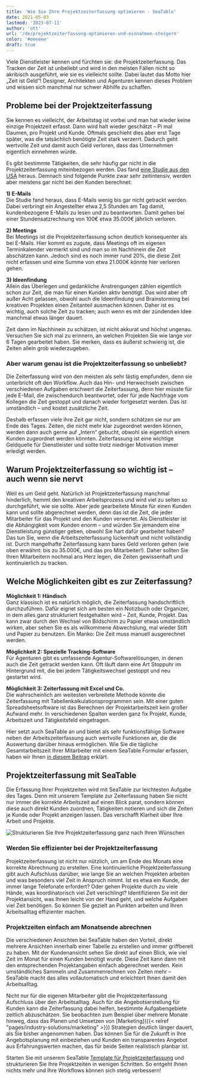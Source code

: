 ```yaml
---
title: 'Wie Sie Ihre Projektzeiterfassung optimieren - SeaTable'
date: 2021-05-03
lastmod: '2023-07-11'
author: 'ott'
url: '/de/projektzeiterfassung-optimieren-und-einnahmen-steigern'
color: '#eeeeee'
draft: true
---
```


Viele Dienstleister kennen und fürchten sie: die Projektzeiterfassung. Das Tracken der Zeit ist unbeliebt und wird in den meisten Fällen nicht so akribisch ausgeführt, wie sie es vielleicht sollte. Dabei lautet das Motto hier „Zeit ist Geld“! Designer, Architekten und Agenturen kennen dieses Problem und wissen sich manchmal nur schwer Abhilfe zu schaffen.

## Probleme bei der Projektzeiterfassung

Sie kennen es vielleicht, der Arbeitstag ist vorbei und man hat wieder keine einzige Projektzeit erfasst. Dann wird halt wieder geschätzt – Pi mal Daumen, pro Projekt und Kunde. Oftmals geschieht dies aber erst Tage später, was die tatsächlich benötigte Zeit stark verzerrt. Dadurch geht wertvolle Zeit und damit auch Geld verloren, dass das Unternehmen eigentlich einnehmen würde.

Es gibt bestimmte Tätigkeiten, die sehr häufig gar nicht in die Projektzeiterfassung miteinbezogen werden. Das fand [eine Studie aus den USA](https://www.accelo.com/assets/Uploads/Time-is-Money-White-Paper-Accelo.pdf) heraus. Demnach sind folgende Punkte zwar sehr zeitintensiv, werden aber meistens gar nicht bei den Kunden berechnet:

**1) E-Mails**  
Die Studie fand heraus, dass E-Mails wenig bis gar nicht getrackt werden. Dabei verbringt ein Angestellter etwa 2,5 Stunden am Tag damit, kundenbezogene E-Mails zu lesen und zu beantworten. Damit gehen bei einer Stundensatzrechnung von 100€ etwa 35.000€ jährlich verloren.

**2) Meetings**  
Bei Meetings ist die Projektzeiterfassung schon deutlich konsequenter als bei E-Mails. Hier kommt es zugute, dass Meetings oft im eigenen Terminkalender vermerkt sind und man so im Nachhinein die Zeit abschätzen kann. Jedoch sind es noch immer rund 20%, die diese Zeit nicht erfassen und eine Summe von etwa 21.000€ könnte hier verloren gehen.

**3) Ideenfindung**  
Allein das Überlegen und gedankliche Anstrengungen zählen eigentlich schon zur Zeit, die man für einen Kunden aktiv benötigt. Das wird aber oft außer Acht gelassen, obwohl auch die Ideenfindung und Brainstorming bei kreativen Projekten einen Zeitanteil ausmachen können. Daher ist es wichtig, auch solche Zeit zu tracken; auch wenn es mit der zündenden Idee manchmal etwas länger dauert.

Zeit dann im Nachhinein zu schätzen, ist nicht akkurat und höchst ungenau. Versuchen Sie sich mal zu erinnern, an welchen Projekten Sie wie lange vor 6 Tagen gearbeitet haben. Sie merken, dass es äußerst schwierig ist, die Zeiten allein grob wiederzugeben.

### Aber warum genau ist die Projektzeiterfassung so unbeliebt?

Die Zeiterfassung wird von den meisten als sehr lästig empfunden, denn sie unterbricht oft den Workflow. Auch das Hin- und Herwechseln zwischen verschiedenen Aufgaben erschwert die Zeiterfassung, denn hier müsste für jede E-Mail, die zwischendurch beantwortet, oder für jede Nachfrage vom Kollegen die Zeit gestoppt und danach wieder fortgesetzt werden. Das ist umständlich – und kostet zusätzliche Zeit.

Deshalb erfassen viele ihre Zeit gar nicht, sondern schätzen sie nur am Ende des Tages. Zeiten, die nicht mehr klar zugeordnet werden können, werden dann auch gerne auf „Intern“ gebucht, obwohl sie eigentlich einem Kunden zugeordnet werden könnten. Zeiterfassung ist eine wichtige Geldquelle für Dienstleister und sollte trotz niedriger Motivation immer erledigt werden.

## Warum Projektzeiterfassung so wichtig ist – auch wenn sie nervt

Weil es um Geld geht. Natürlich ist Projektzeiterfassung manchmal hinderlich, hemmt den kreativen Arbeitsprozess und wird viel zu selten so durchgeführt, wie sie sollte. Aber jede gearbeitete Minute für einen Kunden kann und sollte abgerechnet werden, denn das ist die Zeit, die jeder Mitarbeiter für das Projekt und den Kunden verwertet. Als Dienstleister ist die Abhängigkeit vom Kunden enorm – und würden Sie jemandem eine Dienstleistung günstiger geben, obwohl Sie hart dafür gearbeitet haben? Das tun Sie, wenn die Arbeitszeiterfassung lückenhaft und nicht vollständig ist. Durch mangelhafte Zeiterfassung kann bares Geld verloren gehen (wie oben erwähnt: bis zu 35.000€, und das pro Mitarbeiter!). Daher sollten Sie Ihren Mitarbeitern nochmal ans Herz legen, die Zeiten gewissenhaft und kontinuierlich zu tracken.

## Welche Möglichkeiten gibt es zur Zeiterfassung?

**Möglichkeit 1: Händisch**  
Ganz klassisch ist es natürlich möglich, die Zeiterfassung handschriftlich durchzuführen. Dafür eignet sich am besten ein Notizbuch oder Organizer, in dem alles ganz strukturiert festgehalten wird – Zeit, Kunde, Projekt. Das kann zwar durch den Wechsel von Bildschirm zu Papier etwas umständlich wirken, aber sehen Sie es als willkommene Abwechslung, mal wieder Stift und Papier zu benutzen. Ein Manko: Die Zeit muss manuell ausgerechnet werden.

**Möglichkeit 2: Spezielle Tracking-Software**  
Für Agenturen gibt es umfassende Agentur-Softwarelösungen, in denen auch die Zeit getrackt werden kann. Oft läuft dann eine Art Stoppuhr im Hintergrund mit, die bei jedem Tätigkeitswechsel gestoppt und neu gestartet wird.

**Möglichkeit 3: Zeiterfassung mit Excel und Co.**  
Die wahrscheinlich am weitesten verbreitete Methode könnte die Zeiterfassung mit Tabellenkalkulationsprogrammen sein. Mit einer guten Spreadsheetsoftware ist das Berechnen der Projektarbeitszeit kein großer Aufwand mehr. In verschiedenen Spalten werden ganz fix Projekt, Kunde, Arbeitszeit und Tätigkeitsfeld eingetragen.

Hier setzt auch SeaTable an und bietet als sehr funktionsfähige Software neben der Arbeitszeiterfassung auch wertvolle Funktionen an, die die Auswertung darüber hinaus ermöglichen. Wie Sie die tägliche Gesamtarbeitszeit Ihrer Mitarbeiter mit einem SeaTable Formular erfassen, haben wir Ihnen [in diesem Beitrag](https://seatable.io/stundenerfassung-mit-seatable/) erklärt.

## Projektzeiterfassung mit SeaTable

Die Erfassung Ihrer Projektzeiten wird mit SeaTable zur leichtesten Aufgabe des Tages. Denn mit unserem Template zur Zeiterfassung haben Sie nicht nur immer die korrekte Arbeitszeit auf einen Blick parat, sondern können diese auch direkt Kunden zuordnen, Tätigkeiten notieren und sich die Zeiten je Kunde oder Projekt anzeigen lassen. Das verschafft Klarheit über Ihre Arbeit und Projekte.

![Strukturieren Sie Ihre Projektzeiterfassung ganz nach Ihren Wünschen](https://seatable.io/wp-content/uploads/2021/04/Daily-1.jpg)

### Werden Sie effizienter bei der Projektzeiterfassung

Projektzeiterfassung ist nicht nur nützlich, um am Ende des Monats eine korrekte Abrechnung zu erstellen. Eine kontinuierliche Projektzeiterfassung gibt auch Aufschluss darüber, wie lange Sie an welchen Projekten arbeiten und was besonders viel Zeit in Anspruch nimmt. Ist es etwa ein Kunde, der immer lange Telefonate erfordert? Oder gehen Projekte durch zu viele Hände, was koordinatorisch viel Zeit verschlingt? Identifizieren Sie mit der Projektansicht, was Ihnen leicht von der Hand geht, und welche Aufgaben viel Zeit benötigen. So können Sie gezielt an Punkten arbeiten und Ihren Arbeitsalltag effizienter machen.

### Projektzeiten einfach am Monatsende abrechnen

Die verschiedenen Ansichten bei SeaTable haben den Vorteil, direkt mehrere Ansichten innerhalb einer Tabelle zu erstellen und immer griffbereit zu haben. Mit der Kundenansicht sehen Sie direkt auf einen Blick, wie viel Zeit im Monat für einen Kunden benötigt wurde. Diese Zeit kann dann mit den entsprechenden Projektangaben einfach abgerechnet werden. Kein umständliches Sammeln und Zusammenrechnen von Zeiten mehr – SeaTable macht das alles vollautomatisch und erleichtert Ihnen damit den Arbeitsalltag.

Nicht nur für die eigenen Mitarbeiter gibt die Projektzeiterfassung Aufschluss über den Arbeitsalltag. Auch für die Angebotserstellung für Kunden kann die Zeiterfassung dabei helfen, bestimmte Aufgabengebiete zeitlich abzuschätzen. Sie beobachten zum Beispiel über mehrere Monate hinweg, dass das Planen und Umsetzen von [Marketing]({{< relref "pages/industry-solutions/marketing" >}}) Strategien deutlich länger dauert, als Sie bisher angenommen haben. Das können Sie für die Zukunft in Ihre Angebotsplanung mit einbeziehen und Kunden ein transparentes Angebot aus Erfahrungswerten machen, das für beide Seiten realistisch planbar ist.

Starten Sie mit unserem SeaTable [Template für Projektzeiterfassung](https://seatable.io/vorlage/ek3ry6ywsjoz-imsenb49g/) und strukturieren Sie Ihre Projektzeiten in wenigen Schritten. So entgeht Ihnen nichts mehr und Ihre Workflows können sich stetig verbessern!

